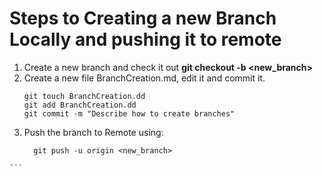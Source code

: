 # Steps  to Creating a new Branch Locally and pushing it to remote
  1. Create a new branch and check it out **git checkout -b <new_branch>**
  2. Create a new file BranchCreation.md, edit it and commit it.
      ```git
      git touch BranchCreation.dd
      git add BranchCreation.dd
      git commit -m "Describe how to create branches"
      ```
  3. Push the branch to Remote using:
     ```git
       git push -u origin <new_branch>
    ```
    